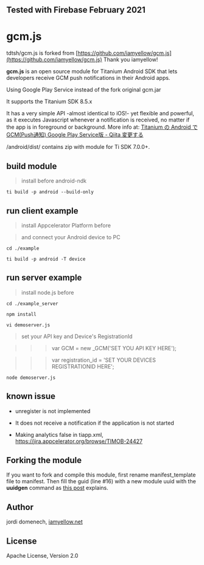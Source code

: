 ## Tested with Firebase February 2021

# gcm.js

tdtsh/gcm.js is forked from [https://github.com/iamyellow/gcm.js](https://github.com/iamyellow/gcm.js)
Thank you iamyellow!

**gcm.js** is an open source module for Titanium Android SDK that lets developers receive GCM push notifications in their Android apps.

Using Google Play Service instead of the fork original gcm.jar

It supports the Titanium SDK 8.5.x

It has a very simple API -almost identical to iOS!- yet flexible and powerful, as it executes Javascript whenever a notification is received, no matter if the app is in foreground or background. More info at:
[Titanium の Android で GCM(Push通知) Google Play Service版 - Qiita 変更する](http://qiita.com/hntn/items/a83072e441ccf4fc715c)

/android/dist/ contains zip with module for Ti SDK 7.0.0+.
 
## build module

> install before android-ndk

```
ti build -p android --build-only
```


## run client example

> install Appcelerator Platform before

> and connect your Android device to PC

```
cd ./example

ti build -p android -T device
```


## run server example

> install node.js before

```
cd ./example_server

npm install

vi demoserver.js
```

> set your API key and Device's RegistrationId

>>>	var GCM = new _GCM('SET YOU API KEY HERE');

>>>	var registration_id = 'SET YOUR DEVICES REGISTRATIONID HERE';


```
node demoserver.js
```



## known issue

- unregister is not implemented

- It does not receive a notification if the application is not started

- Making analytics false in tiapp.xml, https://jira.appcelerator.org/browse/TIMOB-24427


## Forking the module

If you want to fork and compile this module, first rename manifest_template file to manifest.
Then fill the guid (line #16) with a new module uuid with the **uuidgen** command as [this post](http://developer.appcelerator.com/blog/2011/09/module-verification.html) explains.

## Author

jordi domenech, [iamyellow.net](http://iamyellow.net)

## License

Apache License, Version 2.0
